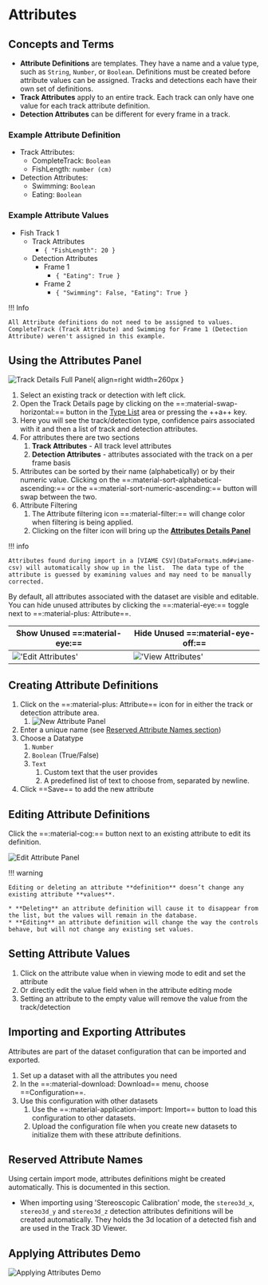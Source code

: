 # Attributes

## Concepts and Terms

- **Attribute Definitions** are templates.  They have a name and a value type, such as `String`, `Number`, or `Boolean`.  Definitions must be created before attribute values can be assigned.  Tracks and detections each have their own set of definitions.
- **Track Attributes** apply to an entire track. Each track can only have one value for each track attribute definition.
- **Detection Attributes** can be different for every frame in a track.

### Example Attribute Definition

- Track Attributes:
    - CompleteTrack: `Boolean`
    - FishLength: `number (cm)`
- Detection Attributes:
    - Swimming: `Boolean`
    - Eating: `Boolean`

### Example Attribute Values

- Fish Track 1
    - Track Attributes
        - `{ "FishLength": 20 }`
    - Detection Attributes
        - Frame 1
            - `{ "Eating": True }`
        - Frame 2
            - `{ "Swimming": False, "Eating": True }`

!!! Info

    All Attribute definitions do not need to be assigned to values.  CompleteTrack (Track Attribute) and Swimming for Frame 1 (Detection Attribute) weren't assigned in this example.

## Using the Attributes Panel

![Track Details Full Panel](images/Attributes/trackDetailsFull.png){ align=right width=260px }

1. Select an existing track or detection with left click.
1. Open the Track Details page by clicking on the ==:material-swap-horizontal:== button in the [Type List](UI-Type-List.md) area or pressing the ++a++ key.
1. Here you will see the track/detection type, confidence pairs associated with it and then a list of track and detection attributes.
1. For attributes there are two sections
    1. **Track Attributes** - All track level attributes
    1. **Detection Attributes** - attributes associated with the track on a per frame basis
1. Attributes can be sorted by their name (alphabetically) or by their numeric value.  Clicking on the ==:material-sort-alphabetical-ascending:== or the ==:material-sort-numeric-ascending:== button will swap between the two.
1. Attribute Filtering
    1. The Attribute filtering icon ==:material-filter:== will change color when filtering is being applied.
    1. Clicking on the filter icon will bring up the **[Attributes Details Panel](UI-AttributeDetails.md)**
<div style="clear: both;"/>

!!! info

    Attributes found during import in a [VIAME CSV](DataFormats.md#viame-csv) will automatically show up in the list.  The data type of the attribute is guessed by examining values and may need to be manually corrected.

By default, all attributes associated with the dataset are visible and editable.  You can hide unused attributes by clicking the ==:material-eye:== toggle next to ==:material-plus: Attribute==.

| Show Unused ==:material-eye:== | Hide Unused ==:material-eye-off:== |
|-------------|-------------|
!['Edit Attributes'](images/Attributes/trackDetailsFull.png) | !['View Attributes'](images/Attributes/trackDetailsView.png)

## Creating Attribute Definitions

1. Click on the ==:material-plus: Attribute== icon for in either the track or detection attribute area.
    1. ![New Attribute Panel](images/Attributes/newAttribute.png)
1. Enter a unique name (see [Reserved Attribute Names section](#reserved-attribute-names))
1. Choose a Datatype
    1. `Number`
    1. `Boolean` (True/False)
    1. `Text`
        1. Custom text that the user provides
        1. A predefined list of text to choose from, separated by newline.
1. Click ==Save== to add the new attribute

## Editing Attribute Definitions

Click the ==:material-cog:== button next to an existing attribute to edit its definition.

![Edit Attribute Panel](images/Attributes/editAttribute.png)

!!! warning

    Editing or deleting an attribute **definition** doesn’t change any existing attribute **values**.

    * **Deleting** an attribute definition will cause it to disappear from the list, but the values will remain in the database.
    * **Editing** an attribute definition will change the way the controls behave, but will not change any existing set values.

## Setting Attribute Values

1. Click on the attribute value when in viewing mode to edit and set the attribute
1. Or directly edit the value field when in the attribute editing mode
1. Setting an attribute to the empty value will remove the value from the track/detection

## Importing and Exporting Attributes

Attributes are part of the dataset configuration that can be imported and exported.

1. Set up a dataset with all the attributes you need
1. In the ==:material-download: Download== menu, choose ==Configuration==.
1. Use this configuration with other datasets
    1. Use the ==:material-application-import: Import== button to load this configuration to other datasets.
    1. Upload the configuration file when you create new datasets to initialize them with these attribute definitions.


## Reserved Attribute Names

Using certain import mode, attributes definitions might be created automatically. This is documented in this section.
- When importing using 'Stereoscopic Calibration' mode, the `stereo3d_x`, `stereo3d_y` and `stereo3d_z` detection attributes definitions will be created automatically.
They holds the 3d location of a detected fish and are used in the Track 3D Viewer.

## Applying Attributes Demo

![Applying Attributes Demo](videos/Attributes/ApplyingAttributes.gif)
